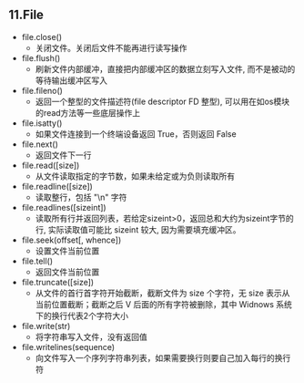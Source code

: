 ## 11.File
+ file.close()
	+ 关闭文件。关闭后文件不能再进行读写操作
+ file.flush()
	+ 刷新文件内部缓冲，直接把内部缓冲区的数据立刻写入文件, 而不是被动的等待输出缓冲区写入
+ file.fileno()
	+ 返回一个整型的文件描述符(file descriptor FD 整型), 可以用在如os模块的read方法等一些底层操作上
+ file.isatty()
	+ 如果文件连接到一个终端设备返回 True，否则返回 False
+ file.next()
	+ 返回文件下一行
+ file.read([size])
	+ 从文件读取指定的字节数，如果未给定或为负则读取所有
+ file.readline([size])
	+ 读取整行，包括 "\n" 字符
+ file.readlines([sizeint])
	+ 读取所有行并返回列表，若给定sizeint>0，返回总和大约为sizeint字节的行, 实际读取值可能比 sizeint 较大, 因为需要填充缓冲区。
+ file.seek(offset[, whence])
	+ 设置文件当前位置
+ file.tell()
	+ 返回文件当前位置
+ file.truncate([size])
	+ 从文件的首行首字符开始截断，截断文件为 size 个字符，无 size 表示从当前位置截断；截断之后 V 后面的所有字符被删除，其中 Widnows 系统下的换行代表2个字符大小
+ file.write(str)
	+ 将字符串写入文件，没有返回值
+ file.writelines(sequence)
	+ 向文件写入一个序列字符串列表，如果需要换行则要自己加入每行的换行符
